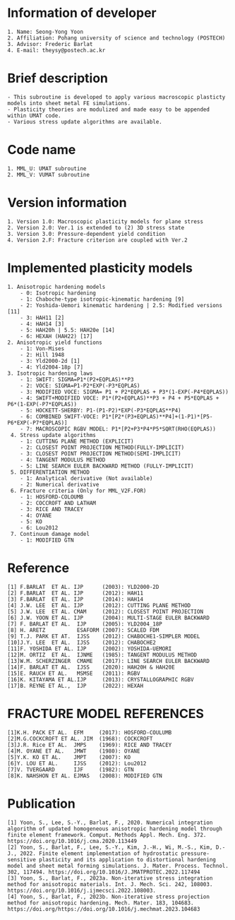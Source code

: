 # Information of developer
    1. Name: Seong-Yong Yoon
    2. Affiliation: Pohang university of science and technology (POSTECH)
    3. Advisor: Frederic Barlat
    4. E-mail: theysy@postech.ac.kr

# Brief description
    - This subroutine is developed to apply various macroscopic plasticty models into sheet metal FE simulations.
    - Plasticity theories are modulized and made easy to be appended within UMAT code.
    - Various stress update algorithms are available.

# Code name
    1. MML_U: UMAT subroutine
    2. MML_V: VUMAT subroutine

# Version information
    1. Version 1.0: Macroscopic plasticity models for plane stress
    2. Version 2.0: Ver.1 is extended to (2) 3D stress state
    3. Version 3.0: Pressure-dependent yield condition
    4. Version 2.F: Fracture criterion are coupled with Ver.2

# Implemented plasticity models
    1. Anisotropic hardening models
        - 0: Isotropic hardening
        - 1: Chaboche-type isotropic-kinematic hardening [9]
        - 2: Yoshida-Uemori kinematic hardening | 2.5: Modified versions [11]
        - 3: HAH11 [2]
        - 4: HAH14 [3]
        - 5: HAH20h | 5.5: HAH20e [14]
        - 6: HEXAH (HAH22) [17]
    2. Anisotropic yield functions
        - 1: Von-Mises
        - 2: Hill 1948
        - 3: Yld2000-2d [1]
        - 4: Yld2004-18p [7]
    3. Isotropic hardening laws 
        - 1: SWIFT: SIGMA=P1*(P2+EQPLAS)**P3
        - 2: VOCE: SIGMA=P1-P2*EXP(-P3*EQPLAS)
        - 3: MODIFIED VOCE: SIGMA= P1 + P2*EQPLAS + P3*(1-EXP(-P4*EQPLAS))
        - 4: SWIFT+MODIFIED VOCE: P1*(P2+EQPLAS)**P3 + P4 + P5*EQPLAS + P6*(1-EXP(-P7*EQPLAS))
        - 5: HOCKETT-SHERBY: P1-(P1-P2)*EXP(-P3*EQPLAS**P4)
        - 6: COMBINED SWIFT-VOCE: P1*[P2*(P3+EQPLAS)**P4]+(1-P1)*[P5-P6*EXP(-P7*EQPLAS)]
        - 7: MACROSCOPIC RGBV MODEL: P1*[P2+P3*P4*P5*SQRT(RHO(EQPLAS))
     4. Stress update algorithms
        - 1: CUTTING PLANE METHOD (EXPLICIT)
        - 2: CLOSEST POINT PROJECTION METHOD(FULLY-IMPLICIT)
        - 3: CLOSEST POINT PROJECTION METHOD(SEMI-IMPLICIT)
        - 4: TANGENT MODULUS METHOD
        - 5: LINE SEARCH EULER BACKWARD METHOD (FULLY-IMPLICIT)
     5. DIFFERENTIATION METHOD
        - 1: Analytical derivative (Not available)
        - 2: Numerical derivative
	 6. Fracture criteria (Only for MML_V2F.FOR)
		- 1: HOSFORD-COLOUMB
		- 2: COCCROFT AND LATHAM
		- 3: RICE AND TRACEY
		- 4: OYANE
		- 5: KO
		- 6: Lou2012
	 7. Continuum damage model
		- 1: MODIFIED GTN
# Reference
    [1] F.BARLAT  ET AL. IJP      (2003): YLD2000-2D
    [2] F.BARLAT  ET AL. IJP      (2012): HAH11
    [3] F.BARLAT  ET AL. IJP      (2014): HAH14
    [4] J.W. LEE  ET AL. IJP      (2012): CUTTING PLANE METHOD
    [5] J.W. LEE  ET AL. CMAM     (2012): CLOSEST POINT PROJECTION
    [6] J.W. YOON ET AL. IJP      (2004): MULTI-STAGE EULER BACKWARD
    [7] F. BARLAT ET AL.  IJP     (2005): YLD2004_18P
    [8] H. ARETZ          ESAFORM (2007): SCALED FDM
    [9] T.J. PARK ET AT.  IJSS    (2012): CHABOCHE1-SIMPLER MODEL
    [10]J.Y. LEE  ET AL.  IJSS    (2012): CHABOCHE2
    [11]F. YOSHIDA ET AL. IJP     (2002): YOSHIDA-UEMORI
    [12]M. ORTIZ  ET AL.  IJNME   (1985): TANGENT MODULUS METHOD
    [13]W.M. SCHERZINGER  CMAME   (2017): LINE SEARCH EULER BACKWARD
    [14]F. BARLAT ET AL.  IJSS    (2020): HAH20H & HAH20E
    [15]E. RAUCH ET AL.   MSMSE   (2011): RGBV
    [16]K. KITAYAMA ET AL.IJP     (2013): CRYSTALLOGRAPHIC RGBV
    [17]B. REYNE ET AL.,  IJP     (2022): HEXAH
# FRACTURE MODEL REFERENCES
	[1]K.H. PACK ET AL.  EFM     (2017): HOSFORD-COULUMB
	[2]M.G.COCKCROFT ET AL. JIM  (1968): COCKCROFT
	[3]J.R. Rice ET AL.  JMPS    (1969): RICE AND TRACEY
	[4]M. OYANE ET AL.   JMWT    (1980): OYANE
	[5]Y.K. KO ET AL.    JMPT    (2007): KO
	[6]Y. LOU ET AL.     IJSS    (2012): Lou2012
	[7]V. TVERGAARD      IJF     (1982): GTN
	[8]K. NAHSHON ET AL. EJMAS   (2008): MODIFIED GTN
# Publication
	[1]	Yoon, S., Lee, S.-Y., Barlat, F., 2020. Numerical integration algorithm of updated homogeneous anisotropic hardening model through finite element framework. Comput. Methods Appl. Mech. Eng. 372. https://doi.org/10.1016/j.cma.2020.113449
	[2]	Yoon, S., Barlat, F., Lee, S.-Y., Kim, J.-H., Wi, M.-S., Kim, D.-J., 2022. Finite element implementation of hydrostatic pressure-sensitive plasticity and its application to distortional hardening model and sheet metal forming simulations. J. Mater. Process. Technol. 302, 117494. https://doi.org/10.1016/J.JMATPROTEC.2022.117494
	[3]	Yoon, S., Barlat, F., 2023a. Non-iterative stress integration method for anisotropic materials. Int. J. Mech. Sci. 242, 108003. https://doi.org/10.1016/j.ijmecsci.2022.108003.
	[4]	Yoon, S., Barlat, F., 2023b. Non-iterative stress projection method for anisotropic hardening. Mech. Mater. 183, 104683. https://doi.org/https://doi.org/10.1016/j.mechmat.2023.104683

